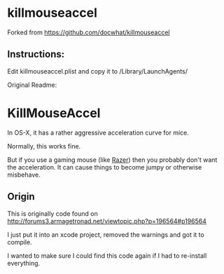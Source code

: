 # killmouseaccel

Forked from https://github.com/docwhat/killmouseaccel

## Instructions:

Edit killmouseaccel.plist and copy it to /Library/LaunchAgents/

Original Readme:

# KillMouseAccel

In OS-X, it has a rather aggressive acceleration curve for mice.

Normally, this works fine.

But if you use a gaming mouse (like [Razer](http://www.razerzone.com/)) then you probably don't want the acceleration.  It can cause things to become jumpy or otherwise misbehave.

## Origin

This is originally code found on http://forums3.armagetronad.net/viewtopic.php?p=196564#p196564

I just put it into an xcode project, removed the warnings and got it to compile.

I wanted to make sure I could find this code again if I had to re-install everything.
